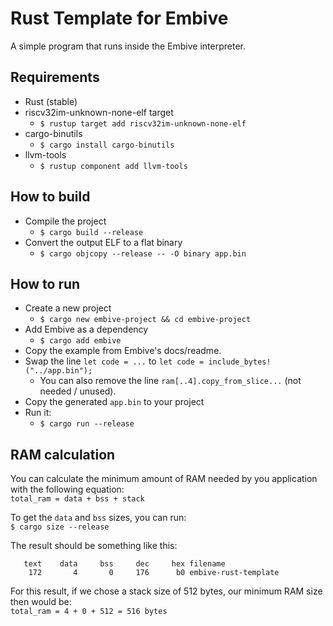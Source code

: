 # Rust Template for Embive
A simple program that runs inside the Embive interpreter.

## Requirements
- Rust (stable)
- riscv32im-unknown-none-elf target
    - `$ rustup target add riscv32im-unknown-none-elf`
- cargo-binutils
    - `$ cargo install cargo-binutils`
- llvm-tools
    - `$ rustup component add llvm-tools`

## How to build
- Compile the project
    - `$ cargo build --release`
- Convert the output ELF to a flat binary
    - `$ cargo objcopy --release -- -O binary app.bin`

## How to run
- Create a new project
    - `$ cargo new embive-project && cd embive-project`
- Add Embive as a dependency
    - `$ cargo add embive`
- Copy the example from Embive's docs/readme.
- Swap the line `let code = ...` to `let code = include_bytes!("../app.bin");`
    - You can also remove the line `ram[..4].copy_from_slice...` (not needed / unused).
- Copy the generated `app.bin` to your project
- Run it:  
    - `$ cargo run --release`

## RAM calculation
You can calculate the minimum amount of RAM needed by you application with the following equation:  
`total_ram = data + bss + stack`

To get the `data` and `bss` sizes, you can run:  
`$ cargo size --release`

The result should be something like this:
```
   text    data     bss     dec     hex filename
    172       4       0     176      b0 embive-rust-template
```

For this result, if we chose a stack size of 512 bytes, our minimum RAM size then would be:  
`total_ram = 4 + 0 + 512 = 516 bytes`
